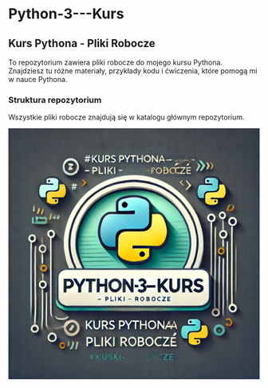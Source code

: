 # Python-3---Kurs

## Kurs Pythona - Pliki Robocze

To repozytorium zawiera pliki robocze do mojego kursu Pythona. Znajdziesz tu różne materiały, przykłady kodu i ćwiczenia, które pomogą mi w nauce Pythona.

### Struktura repozytorium

Wszystkie pliki robocze znajdują się w katalogu głównym repozytorium.

![Obraz kursu Python](123.webp)